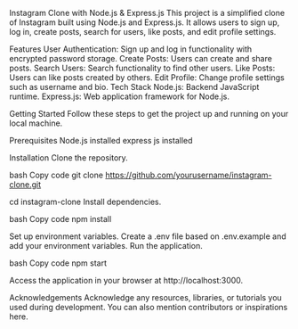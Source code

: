Instagram Clone with Node.js & Express.js
This project is a simplified clone of Instagram built using Node.js and Express.js. It allows users to sign up, log in, create posts, search for users, like posts, and edit profile settings.

Features
User Authentication: Sign up and log in functionality with encrypted password storage.
Create Posts: Users can create and share posts.
Search Users: Search functionality to find other users.
Like Posts: Users can like posts created by others.
Edit Profile: Change profile settings such as username and bio.
Tech Stack
Node.js: Backend JavaScript runtime.
Express.js: Web application framework for Node.js.

Getting Started
Follow these steps to get the project up and running on your local machine.

Prerequisites
Node.js installed
express js installed

Installation
Clone the repository.

bash
Copy code
git clone https://github.com/yourusername/instagram-clone.git

cd instagram-clone
Install dependencies.

bash
Copy code
npm install

Set up environment variables.
Create a .env file based on .env.example and add your environment variables.
Run the application.

bash
Copy code
npm start

Access the application in your browser at http://localhost:3000.

Acknowledgements
Acknowledge any resources, libraries, or tutorials you used during development.
You can also mention contributors or inspirations here.
